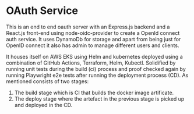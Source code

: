 # OAuth Service
This is an end to end oauth server with an Express.js backend and a React.js front-end using node-oidc-provider to create a OpenId connect auth service. It uses DynamoDb for storage and apart from being just for OpenID connect it also has admin to manage different users and clients.

It houses itself on AWS EKS using Helm and kubernetes deployed using a combination of GitHub Actions, Terraform, Helm, Kubectl. Solidified by running unit tests during the build (ci) process and proof checked again by running Playwright e2e tests after running the deployment process (CD). As mentioned consists of two stages:

1. The build stage which is CI that builds the docker image artificate.
2. The deploy stage where the artefact in the previous stage is picked up and deployed in the CD. 
